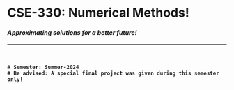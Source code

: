 <b><h1>CSE-330: Numerical Methods! </h1></b>
<i><h4>Approximating solutions for a better future!</h4></i><hr><br>
<b>
```
# Semester: Summer-2024
# Be advised: A special final project was given during this semester only!
```
</b>
